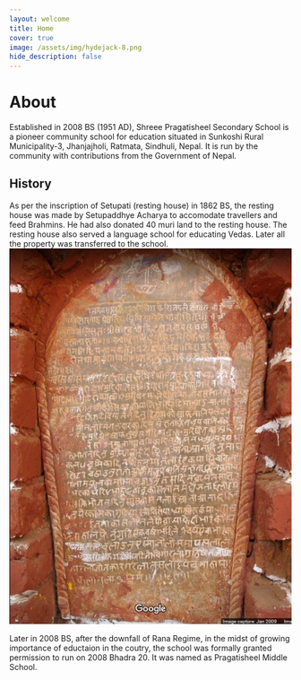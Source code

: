 ```yaml
---
layout: welcome
title: Home
cover: true
image: /assets/img/hydejack-8.png
hide_description: false
---
```


# About
Established in 2008 BS (1951 AD), Shreee Pragatisheel Secondary School is a pioneer community school for education situated in Sunkoshi Rural Municipality-3, Jhanjajholi, Ratmata, Sindhuli, Nepal. It is run by the community with contributions from the Government of Nepal.

## History
As per the inscription of Setupati (resting house) in 1862 BS, the resting house was made by Setupaddhye Acharya to accomodate travellers and feed Brahmins. He had also donated 40 muri land to the resting house. The resting house also served a language school for educating Vedas. Later all the property was transferred to the school.
![Inscription](.\assets\img\inscription.jpg)

Later in 2008 BS, after the downfall of Rana Regime, in the midst of growing importance of eductaion in the coutry, the school was formally granted permission to run on 2008 Bhadra 20. It was named as Pragatisheel Middle School.

<!-- ## Feel Free to Explore

* [Projects]{:.heading.flip-title} --- Assorted Hardware/Software projects.
* [Resume]{:.heading.flip-title} --- Always open for amazing experiences.
* [Blog]{:.heading.flip-title} --- Just a glimpse into my engineering career.
{:.related-posts.faded}

[projects]: projects/
[resume]: resume/
[blog]: blog/ -->
